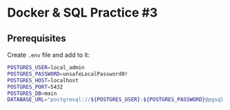 # Docker & SQL Practice #3

## Prerequisites

Create `.env` file and add to it:

```sh
POSTGRES_USER=local_admin
POSTGRES_PASSWORD=unsafeLocalPassword0!
POSTGRES_HOST=localhost
POSTGRES_PORT=5432
POSTGRES_DB=main
DATABASE_URL="postgresql://${POSTGRES_USER}:${POSTGRES_PASSWORD}@pgsql:${POSTGRES_PORT}/${POSTGRES_DB}?schema=public"
```
